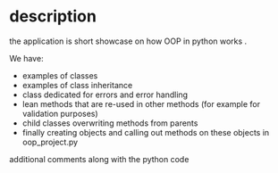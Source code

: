 # description
the application is short showcase on how OOP in python works . 

We have:
- examples of classes
- examples of class inheritance 
- class dedicated for errors and error handling 
- lean methods that are re-used in other methods (for example for validation purposes)
- child classes overwriting methods from parents 
- finally  creating objects and calling out methods on these objects in oop_project.py

additional comments along with the python code